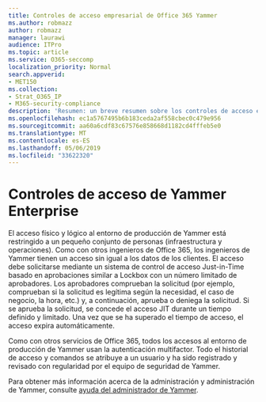```yaml
---
title: Controles de acceso empresarial de Office 365 Yammer
ms.author: robmazz
author: robmazz
manager: laurawi
audience: ITPro
ms.topic: article
ms.service: O365-seccomp
localization_priority: Normal
search.appverid:
- MET150
ms.collection:
- Strat_O365_IP
- M365-security-compliance
description: 'Resumen: un breve resumen sobre los controles de acceso empresarial de Yammer en el entorno de producción.'
ms.openlocfilehash: ec1a5767495b6b183ceda2af558cbec0c479e956
ms.sourcegitcommit: aa60a6cdf83c67576e858668d1182cd4fffeb5e0
ms.translationtype: MT
ms.contentlocale: es-ES
ms.lasthandoff: 05/06/2019
ms.locfileid: "33622320"
---
```

# <a name="yammer-enterprise-access-controls"></a>Controles de acceso de Yammer Enterprise 

El acceso físico y lógico al entorno de producción de Yammer está restringido a un pequeño conjunto de personas (infraestructura y operaciones). Como con otros ingenieros de Office 365, los ingenieros de Yammer tienen un acceso sin igual a los datos de los clientes. El acceso debe solicitarse mediante un sistema de control de acceso Just-in-Time basado en aprobaciones similar a Lockbox con un número limitado de aprobadores. Los aprobadores comprueban la solicitud (por ejemplo, comprueban si la solicitud es legítima según la necesidad, el caso de negocio, la hora, etc.) y, a continuación, aprueba o deniega la solicitud. Si se aprueba la solicitud, se concede el acceso JIT durante un tiempo definido y limitado. Una vez que se ha superado el tiempo de acceso, el acceso expira automáticamente.

Como con otros servicios de Office 365, todos los accesos al entorno de producción de Yammer usan la autenticación multifactor. Todo el historial de acceso y comandos se atribuye a un usuario y ha sido registrado y revisado con regularidad por el equipo de seguridad de Yammer.

Para obtener más información acerca de la administración y administración de Yammer, consulte [ayuda del administrador de Yammer](https://support.office.com/article/yammer-–-admin-help-e1464355-1f97-49ac-b2aa-dd320b179dbe?ui=en-US&rs=en-US&ad=US).